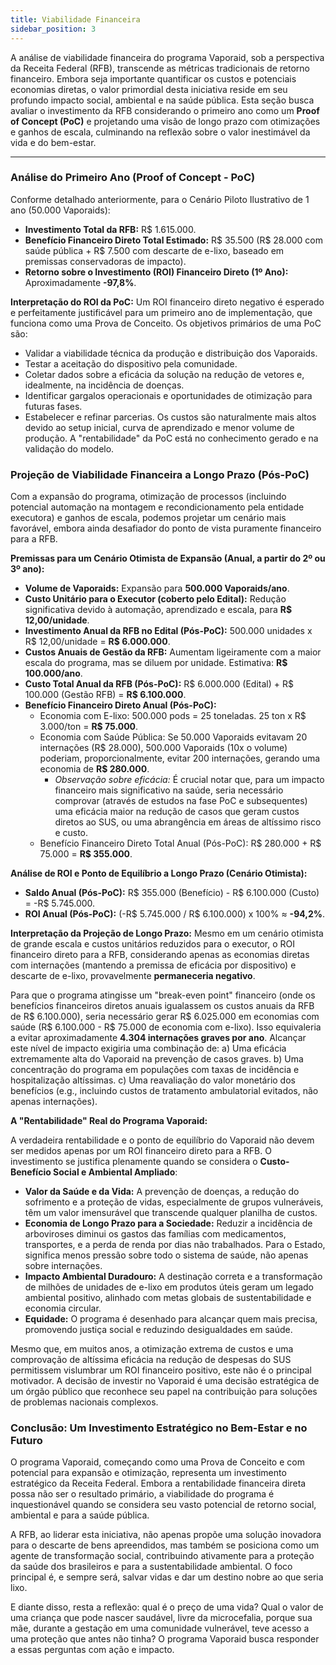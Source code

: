 ```yaml
---
title: Viabilidade Financeira
sidebar_position: 3
---
```


A análise de viabilidade financeira do programa Vaporaid, sob a perspectiva da Receita Federal (RFB), transcende as métricas tradicionais de retorno financeiro. Embora seja importante quantificar os custos e potenciais economias diretas, o valor primordial desta iniciativa reside em seu profundo impacto social, ambiental e na saúde pública. Esta seção busca avaliar o investimento da RFB considerando o primeiro ano como um **Proof of Concept (PoC)** e projetando uma visão de longo prazo com otimizações e ganhos de escala, culminando na reflexão sobre o valor inestimável da vida e do bem-estar.

---

### Análise do Primeiro Ano (Proof of Concept - PoC)

Conforme detalhado anteriormente, para o Cenário Piloto Ilustrativo de 1 ano (50.000 Vaporaids):
* **Investimento Total da RFB:** R$ 1.615.000.
* **Benefício Financeiro Direto Total Estimado:** R$ 35.500 (R$ 28.000 com saúde pública + R$ 7.500 com descarte de e-lixo, baseado em premissas conservadoras de impacto).
* **Retorno sobre o Investimento (ROI) Financeiro Direto (1º Ano):** Aproximadamente **-97,8%**.

**Interpretação do ROI da PoC:**
Um ROI financeiro direto negativo é esperado e perfeitamente justificável para um primeiro ano de implementação, que funciona como uma Prova de Conceito. Os objetivos primários de uma PoC são:
* Validar a viabilidade técnica da produção e distribuição dos Vaporaids.
* Testar a aceitação do dispositivo pela comunidade.
* Coletar dados sobre a eficácia da solução na redução de vetores e, idealmente, na incidência de doenças.
* Identificar gargalos operacionais e oportunidades de otimização para futuras fases.
* Estabelecer e refinar parcerias.
Os custos são naturalmente mais altos devido ao setup inicial, curva de aprendizado e menor volume de produção. A "rentabilidade" da PoC está no conhecimento gerado e na validação do modelo.

### Projeção de Viabilidade Financeira a Longo Prazo (Pós-PoC)

Com a expansão do programa, otimização de processos (incluindo potencial automação na montagem e recondicionamento pela entidade executora) e ganhos de escala, podemos projetar um cenário mais favorável, embora ainda desafiador do ponto de vista puramente financeiro para a RFB.

**Premissas para um Cenário Otimista de Expansão (Anual, a partir do 2º ou 3º ano):**

* **Volume de Vaporaids:** Expansão para **500.000 Vaporaids/ano**.
* **Custo Unitário para o Executor (coberto pelo Edital):** Redução significativa devido à automação, aprendizado e escala, para **R$ 12,00/unidade**.
* **Investimento Anual da RFB no Edital (Pós-PoC):** 500.000 unidades x R$ 12,00/unidade = **R$ 6.000.000**.
* **Custos Anuais de Gestão da RFB:** Aumentam ligeiramente com a maior escala do programa, mas se diluem por unidade. Estimativa: **R$ 100.000/ano**.
* **Custo Total Anual da RFB (Pós-PoC):** R$ 6.000.000 (Edital) + R$ 100.000 (Gestão RFB) = **R$ 6.100.000**.
* **Benefício Financeiro Direto Anual (Pós-PoC):**
    * Economia com E-lixo: 500.000 pods = 25 toneladas. 25 ton x R$ 3.000/ton = **R$ 75.000**.
    * Economia com Saúde Pública: Se 50.000 Vaporaids evitavam 20 internações (R$ 28.000), 500.000 Vaporaids (10x o volume) poderiam, proporcionalmente, evitar 200 internações, gerando uma economia de **R$ 280.000**.
        * *Observação sobre eficácia:* É crucial notar que, para um impacto financeiro mais significativo na saúde, seria necessário comprovar (através de estudos na fase PoC e subsequentes) uma eficácia maior na redução de casos que geram custos diretos ao SUS, ou uma abrangência em áreas de altíssimo risco e custo.
    * Benefício Financeiro Direto Total Anual (Pós-PoC): R$ 280.000 + R$ 75.000 = **R$ 355.000**.

**Análise de ROI e Ponto de Equilíbrio a Longo Prazo (Cenário Otimista):**

* **Saldo Anual (Pós-PoC):** R$ 355.000 (Benefício) - R$ 6.100.000 (Custo) = -R$ 5.745.000.
* **ROI Anual (Pós-PoC):** (-R$ 5.745.000 / R$ 6.100.000) x 100% $\approx$ **-94,2%**.

**Interpretação da Projeção de Longo Prazo:**
Mesmo em um cenário otimista de grande escala e custos unitários reduzidos para o executor, o ROI financeiro direto para a RFB, considerando apenas as economias diretas com internações (mantendo a premissa de eficácia por dispositivo) e descarte de e-lixo, provavelmente **permaneceria negativo**.

Para que o programa atingisse um "break-even point" financeiro (onde os benefícios financeiros diretos anuais igualassem os custos anuais da RFB de R$ 6.100.000), seria necessário gerar R$ 6.025.000 em economias com saúde (R$ 6.100.000 - R$ 75.000 de economia com e-lixo). Isso equivaleria a evitar aproximadamente **4.304 internações graves por ano**. Alcançar este nível de impacto exigiria uma combinação de:
    a) Uma eficácia extremamente alta do Vaporaid na prevenção de casos graves.
    b) Uma concentração do programa em populações com taxas de incidência e hospitalização altíssimas.
    c) Uma reavaliação do valor monetário dos benefícios (e.g., incluindo custos de tratamento ambulatorial evitados, não apenas internações).

**A "Rentabilidade" Real do Programa Vaporaid:**

A verdadeira rentabilidade e o ponto de equilíbrio do Vaporaid não devem ser medidos apenas por um ROI financeiro direto para a RFB. O investimento se justifica plenamente quando se considera o **Custo-Benefício Social e Ambiental Ampliado**:

* **Valor da Saúde e da Vida:** A prevenção de doenças, a redução do sofrimento e a proteção de vidas, especialmente de grupos vulneráveis, têm um valor imensurável que transcende qualquer planilha de custos.
* **Economia de Longo Prazo para a Sociedade:** Reduzir a incidência de arboviroses diminui os gastos das famílias com medicamentos, transportes, e a perda de renda por dias não trabalhados. Para o Estado, significa menos pressão sobre todo o sistema de saúde, não apenas sobre internações.
* **Impacto Ambiental Duradouro:** A destinação correta e a transformação de milhões de unidades de e-lixo em produtos úteis geram um legado ambiental positivo, alinhado com metas globais de sustentabilidade e economia circular.
* **Equidade:** O programa é desenhado para alcançar quem mais precisa, promovendo justiça social e reduzindo desigualdades em saúde.

Mesmo que, em muitos anos, a otimização extrema de custos e uma comprovação de altíssima eficácia na redução de despesas do SUS permitissem vislumbrar um ROI financeiro positivo, este não é o principal motivador. A decisão de investir no Vaporaid é uma decisão estratégica de um órgão público que reconhece seu papel na contribuição para soluções de problemas nacionais complexos.

### Conclusão: Um Investimento Estratégico no Bem-Estar e no Futuro

O programa Vaporaid, começando como uma Prova de Conceito e com potencial para expansão e otimização, representa um investimento estratégico da Receita Federal. Embora a rentabilidade financeira direta possa não ser o resultado primário, a viabilidade do programa é inquestionável quando se considera seu vasto potencial de retorno social, ambiental e para a saúde pública.

A RFB, ao liderar esta iniciativa, não apenas propõe uma solução inovadora para o descarte de bens apreendidos, mas também se posiciona como um agente de transformação social, contribuindo ativamente para a proteção da saúde dos brasileiros e para a sustentabilidade ambiental. O foco principal é, e sempre será, salvar vidas e dar um destino nobre ao que seria lixo.

E diante disso, resta a reflexão: qual é o preço de uma vida? Qual o valor de uma criança que pode nascer saudável, livre da microcefalia, porque sua mãe, durante a gestação em uma comunidade vulnerável, teve acesso a uma proteção que antes não tinha? O programa Vaporaid busca responder a essas perguntas com ação e impacto.

